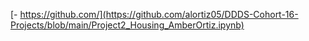 [- https://github.com/](https://github.com/alortiz05/DDDS-Cohort-16-Projects/blob/main/Project2_Housing_AmberOrtiz.ipynb)
